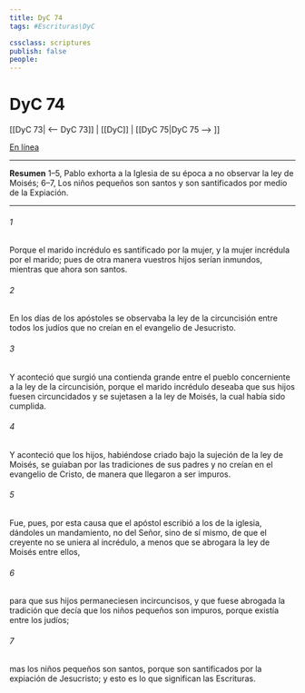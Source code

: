 ```yaml
---
title: DyC 74
tags: #Escrituras\DyC

cssclass: scriptures
publish: false
people:
---
```


# DyC 74
[[DyC 73| <-- DyC 73]] | [[DyC]] | [[DyC 75|DyC 75 --> ]]

[En línea](https://churchofjesuschrist.org/study/scriptures/dc-testament/dc/74?lang=spa)

---
__Resumen__
1–5, Pablo exhorta a la Iglesia de su época a no observar la ley de Moisés; 6–7, Los niños pequeños son santos y son santificados por medio de la Expiación.

---
###### 1 
Porque el marido incrédulo es santificado por la mujer, y la mujer incrédula por el marido; pues de otra manera vuestros hijos serían inmundos, mientras que ahora son santos.

###### 2 
En los días de los apóstoles se observaba la ley de la circuncisión entre todos los judíos que no creían en el evangelio de Jesucristo.

###### 3 
Y aconteció que surgió una contienda grande entre el pueblo concerniente a la ley de la circuncisión, porque el marido incrédulo deseaba que sus hijos fuesen circuncidados y se sujetasen a la ley de Moisés, la cual había sido cumplida.

###### 4 
Y aconteció que los hijos, habiéndose criado bajo la sujeción de la ley de Moisés, se guiaban por las tradiciones de sus padres y no creían en el evangelio de Cristo, de manera que llegaron a ser impuros.

###### 5 
Fue, pues, por esta causa que el apóstol escribió a los de la iglesia, dándoles un mandamiento, no del Señor, sino de sí mismo, de que el creyente no se uniera al incrédulo, a menos que se abrogara la ley de Moisés entre ellos,

###### 6 
para que sus hijos permaneciesen incircuncisos, y que fuese abrogada la tradición que decía que los niños pequeños son impuros, porque existía entre los judíos;

###### 7 
mas los niños pequeños son santos, porque son santificados por la expiación de Jesucristo; y esto es lo que significan las Escrituras.

